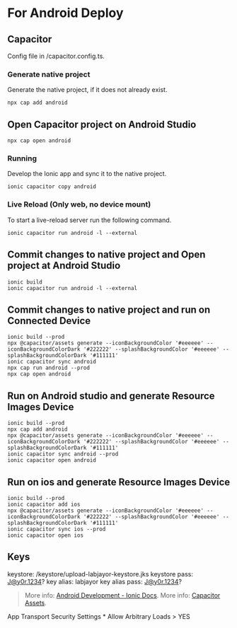 # For Android Deploy

## Capacitor

Config file in /capacitor.config.ts.

### Generate native project

Generate the native project, if it does not already exist.

```
npx cap add android
```

## Open Capacitor project on Android Studio

```
npx cap open android
```

### Running

Develop the Ionic app and sync it to the native project.

```
ionic capacitor copy android
```

### Live Reload (Only web, no device mount)

To start a live-reload server run the following command.

```
ionic capacitor run android -l --external
```

## Commit changes to native project and Open project at Android Studio

```
ionic build
ionic capacitor run android -l --external
```

## Commit changes to native project and run on Connected Device

```
ionic build --prod
npx @capacitor/assets generate --iconBackgroundColor '#eeeeee' --iconBackgroundColorDark '#222222' --splashBackgroundColor '#eeeeee' --splashBackgroundColorDark '#111111'
ionic capacitor sync android
npx cap run android --prod
npx cap open android
```

## Run on Android studio and generate Resource Images Device

```
ionic build --prod
npx cap add android
npx @capacitor/assets generate --iconBackgroundColor '#eeeeee' --iconBackgroundColorDark '#222222' --splashBackgroundColor '#eeeeee' --splashBackgroundColorDark '#111111'
ionic capacitor sync android --prod
ionic capacitor open android
```

## Run on ios and generate Resource Images Device

```
ionic build --prod
ionic capacitor add ios
npx @capacitor/assets generate --iconBackgroundColor '#eeeeee' --iconBackgroundColorDark '#222222' --splashBackgroundColor '#eeeeee' --splashBackgroundColorDark '#111111'
ionic capacitor sync ios --prod
ionic capacitor open ios
```

## Keys
keystore: /keystore/upload-labjayor-keystore.jks
keystore pass: J@y0r.1234?
key alias: labjayor
key alias pass: J@y0r.1234?

> More info: [Android Development - Ionic Docs](https://ionicframework.com/docs/developing/android).
> More info: [Capacitor Assets](https://github.com/ionic-team/capacitor-assets).

App Transport Security Settings
    * Allow Arbitrary Loads > YES